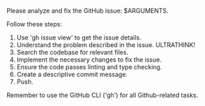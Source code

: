 Please analyze and fix the GitHub issue: $ARGUMENTS.

Follow these steps:
1. Use 'gh issue view' to get the issue details.
2. Understand the problem described in the issue. ULTRATHINK!
3. Search the codebase for relevant files.
4. Implement the necessary changes to fix the issue.
5. Ensure the code passes linting and type checking.
6. Create a descriptive commit message.
7. Push.

Remember to use the GitHub CLI ('gh') for all Github-related tasks.